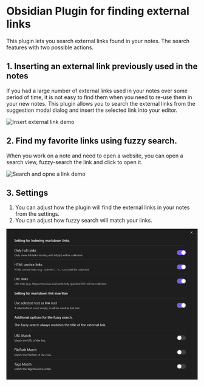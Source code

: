 # Obsidian Plugin for finding external links

This plugin lets you search external links found in your notes. The search features with two possible actions.

## 1. Inserting an external link previously used in the notes

If you had a large number of external links used in your notes over some period of time, it is not easy to find them when you need to re-use them in your new notes. This plugin allows you to search the external links from the suggestion modal dialog and insert the selected link into your editor.

![Insert external link demo](images/insert_ext_link.gif)

## 2. Find my favorite links using fuzzy search.

When you work on a note and need to open a website, you can open a search view, fuzzy-search the link and click to open it.

![Search and opne a link demo](images/search_and_open.gif)

## 3. Settings

1. You can adjust how the plugin will find the external links in your notes from the settings.
2. You can adjust how fuzzy search will match your links.

![Settings](images/settings.png)
